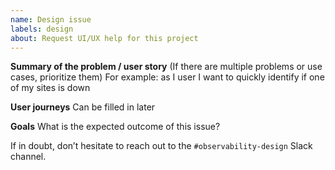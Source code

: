 ```yaml
---
name: Design issue
labels: design
about: Request UI/UX help for this project
---
```


**Summary of the problem / user story** (If there are multiple problems or use cases, prioritize them)
For example: as I user I want to quickly identify if one of my sites is down

**User journeys**
Can be filled in later

**Goals**
What is the expected outcome of this issue?

If in doubt, don’t hesitate to reach out to the `#observability-design` Slack channel.
